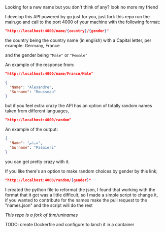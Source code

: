 Looking for a new name but you don't think of any? look no more my friend

I develop this API powered by go just for you, just fork this repo run the main.go and call to the port 4000 of your machine with the following format:

```json
"http://localhost:4000/name/{country}/{gender}"
```
the country being the country name (in english) with a Capital letter, per example: Germany, France

and the gender being ``` "Male" ``` or ``` "Female" ```


An example of the response from:

```json
"http://localhost:4000/name/France/Male"
```

```json
{
  "Name": "Alexandre",
  "Surname": "Rousseau"
}
```

but if you feel extra crazy the API has an option of totally random names taken from different languages,

```json
"http://localhost:4000/random"
```
An example of the output:

```json
{
  "Name": "عباس",
  "Surname": "Palmieri"
}
```
you can get pretty crazy with it.

If you like there's an option to make random choices by gender by this link;

```json
"http://localhost:4000/random/{gender}"
```

I created the python file to reformat the json, I found that working with the format that it got was a little difficult, so I made a simple script to change it, if you wanted to contribute for the names make the pull request to the "names.json" and the script will do the rest

*This repo is a fork of thm/uninames*



TODO: create Dockerfile and configure to lanch it in a container

